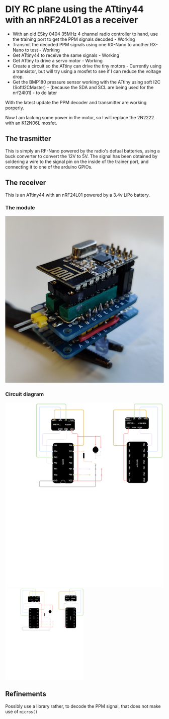 # DIY RC plane using the ATtiny44 with an nRF24L01 as a receiver

* With an old ESky 0404 35MHz 4 channel radio controller to hand,  use the training port to get the PPM signals decoded - Working
* Transmit the decoded PPM signals using one RX-Nano to another RX-Nano to test - Working
* Get ATtiny44 to receive the same signals - Working
* Get ATtiny to drive a servo motor - Working
* Create a circuit so the ATtiny can drive the tiny motors - Currently using a transistor, but will try using a mosfet to see if I can reduce the voltage drop.
* Get the BMP180 pressure sensor working with the ATtiny using soft I2C (SoftI2CMaster) - (because the SDA and SCL are being used for the nrf24l01) - to do later

With the latest update the PPM decoder and transmitter are working porperly.

Now I am lacking some power in the motor, so I will replace the 2N2222 with an K12N06L mosfet.

## The trasmitter
This is simply an RF-Nano powered by the radio's defual batteries, using a buck converter to convert the 12V to 5V. The signal has been obtained by soldering a wire to the signal pin on the inside of the trainer port, and connecting it to one of the arduino GPIOs.

## The receiver
This is an ATtiny44 with an nRF24L01 powered by a 3.4v LiPo battery.
### The module
![receiver module](docs/AttinyReceiver.jpg)
### Circuit diagram
![circuit diagram](docs/rc-receiver.drawio.svg)
<img src="/docs/rc-receiver.drawio.svg" width="250">

## Refinements
Possibly use a library rather, to decode the PPM signal, that does not make use of `micros()`






